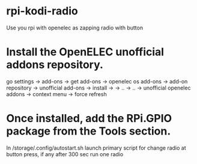 # rpi-kodi-radio
Use you rpi with openelec as zapping radio with button

# Install the OpenELEC unofficial addons repository. 
go settings -> add-ons -> get add-ons -> openelec os add-ons -> add-on repository -> unofficial add-ons -> install ->
-> .. -> .. -> unofficial openelec addons -> context menu -> force refresh

# Once installed, add the RPi.GPIO package from the Tools section.

In /storage/.config/autostart.sh launch primary script for change radio at button press, if any after 300 sec run one radio
